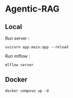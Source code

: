 # Agentic-RAG

## Local

Run server :

```
uvicorn app.main:app --reload
```

Run mlflow :
```
mlflow server
```

## Docker

```
docker compose up -d
```